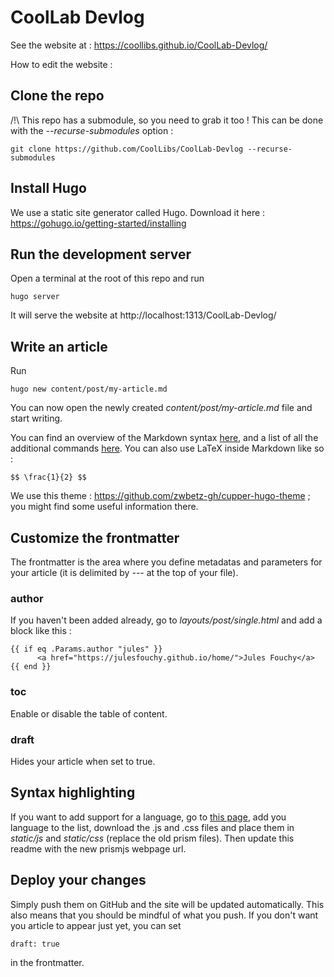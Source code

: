 # CoolLab Devlog

See the website at : https://coollibs.github.io/CoolLab-Devlog/

How to edit the website :

## Clone the repo

/!\ This repo has a submodule, so you need to grab it too ! This can be done with the *--recurse-submodules* option :

```
git clone https://github.com/CoolLibs/CoolLab-Devlog --recurse-submodules
```

## Install Hugo

We use a static site generator called Hugo. Download it here : https://gohugo.io/getting-started/installing

## Run the development server

Open a terminal at the root of this repo and run
```
hugo server
```
It will serve the website at http://localhost:1313/CoolLab-Devlog/

## Write an article

Run
```
hugo new content/post/my-article.md
```

You can now open the newly created *content/post/my-article.md* file and start writing.

You can find an overview of the Markdown syntax [here](https://github.com/adam-p/markdown-here/wiki/Markdown-Cheatsheet), and a list of all the additional commands [here](https://themes.gohugo.io//theme/cupper-hugo-theme/cupper-shortcodes/).
You can also use LaTeX inside Markdown like so : 
```
$$ \frac{1}{2} $$
```

We use this theme :  https://github.com/zwbetz-gh/cupper-hugo-theme ; you might find some useful information there.

## Customize the frontmatter

The frontmatter is the area where you define metadatas and parameters for your article (it is delimited by *---* at the top of your file).

### author

If you haven't been added already, go to *layouts/post/single.html* and add a block like this :
```
{{ if eq .Params.author "jules" }}
      <a href="https://julesfouchy.github.io/home/">Jules Fouchy</a>
{{ end }}
```

### toc

Enable or disable the table of content.

### draft

Hides your article when set to true.

## Syntax highlighting

If you want to add support for a language, go to [this page](https://prismjs.com/download.html#themes=prism&languages=markup+css+clike+javascript+c+cpp+cmake+git+glsl+hlsl+ignore+latex+makefile+markdown+opencl+processing+python+rust+typescript+unrealscript), add you language to the list, download the .js and .css files and place them in *static/js* and *static/css* (replace the old prism files). Then update this readme with the new prismjs webpage url.

## Deploy your changes

Simply push them on GitHub and the site will be updated automatically.
This also means that you should be mindful of what you push. If you don't want you article to appear just yet, you can set
```
draft: true
```
in the frontmatter.